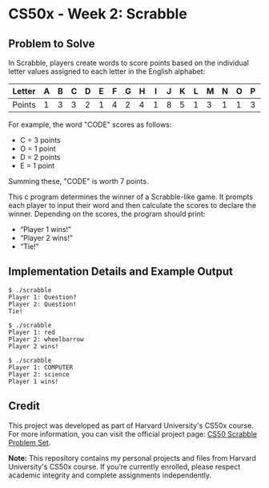 # CS50x - Week 2: Scrabble

## Problem to Solve

In Scrabble, players create words to score points based on the individual letter values assigned to each letter in the English alphabet:

| Letter | A | B | C | D | E | F | G | H | I | J | K | L | M | N | O | P | Q | R | S | T | U | V | W | X | Y | Z |
|--------|---|---|---|---|---|---|---|---|---|---|---|---|---|---|---|---|---|---|---|---|---|---|---|---|---|---|
| Points | 1 | 3 | 3 | 2 | 1 | 4 | 2 | 4 | 1 | 8 | 5 | 1 | 3 | 1 | 1 | 3 | 10| 1 | 1 | 1 | 1 | 4 | 4 | 8 | 4 | 10|

For example, the word "CODE" scores as follows:
- C = 3 points
- O = 1 point
- D = 2 points
- E = 1 point

Summing these, "CODE" is worth 7 points.

This c program determines the winner of a Scrabble-like game. It prompts each player to input their word and then calculate the scores to declare the winner. Depending on the scores, the program should print:
- “Player 1 wins!”
- “Player 2 wins!”
- “Tie!” 

## Implementation Details and Example Output
``` 
$ ./scrabble
Player 1: Question? 
Player 2: Question!
Tie!
```
``` 
$ ./scrabble
Player 1: red 
Player 2: wheelbarrow 
Player 2 wins!
```
``` 
$ ./scrabble
Player 1: COMPUTER
Player 2: science
Player 1 wins!
```
## Credit

This project was developed as part of Harvard University's CS50x course. For more information, you can visit the official project page: [CS50 Scrabble Problem Set](https://cs50.harvard.edu/x/2024/psets/2/scrabble/).

**Note:** This repository contains my personal projects and files from Harvard University's CS50x course. If you’re currently enrolled, please respect academic integrity and complete assignments independently.
